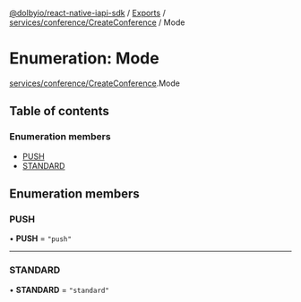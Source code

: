 [@dolbyio/react-native-iapi-sdk](../README.md) / [Exports](../modules.md) / [services/conference/CreateConference](../modules/services_conference_CreateConference.md) / Mode

# Enumeration: Mode

[services/conference/CreateConference](../modules/services_conference_CreateConference.md).Mode

## Table of contents

### Enumeration members

- [PUSH](services_conference_CreateConference.Mode.md#push)
- [STANDARD](services_conference_CreateConference.Mode.md#standard)

## Enumeration members

### PUSH

• **PUSH** = `"push"`

___

### STANDARD

• **STANDARD** = `"standard"`

